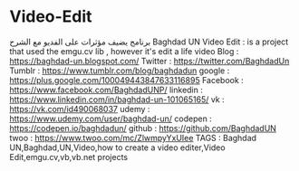 # Video-Edit
برنامج يضيف مؤثرات على الفديو مع الشرح  Baghdad UN Video Edit : is a project that used the emgu.cv  lib , however it's edit a life video   Blog : https://baghdad-un.blogspot.com/ Twitter : https://twitter.com/BaghdadUn Tumblr : https://www.tumblr.com/blog/baghdadun google : https://plus.google.com/100049443847633116895 Facebook : https://www.facebook.com/BaghdadUNP/ linkedin : https://www.linkedin.com/in/baghdad-un-101065165/ vk : https://vk.com/id490068037 udemy : https://www.udemy.com/user/baghdad-un/ codepen : https://codepen.io/baghdadun/ github : https://github.com/BaghdadUN twoo  : https://www.twoo.com/mc/ZlwmpyYxUIee  TAGS : Baghdad UN,Baghdad,UN,Video,how to create a video editer,Video Edit,emgu.cv,vb,vb.net projects
